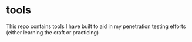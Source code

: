 # tools
This repo contains tools I have built to aid in my penetration testing efforts (either learning the craft or practicing)

